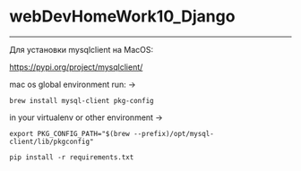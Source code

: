 # webDevHomeWork10_Django

---

Для установки mysqlclient на MacOS:

https://pypi.org/project/mysqlclient/

mac os global environment run: ->

```
brew install mysql-client pkg-config
```

in your virtualenv or other environment ->

```
export PKG_CONFIG_PATH="$(brew --prefix)/opt/mysql-client/lib/pkgconfig"
```

```
pip install -r requirements.txt
```
